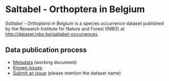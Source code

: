 # Saltabel - Orthoptera in Belgium

*Saltabel - Orthoptera in Belgium* is a species occurrence dataset published by the Research Institute for Nature and Forest (INBO) at http://dataset.inbo.be/saltabel-occurrences.

## Data publication process

* [Metadata](metadata.md) (working document)
* [Known issues](https://github.com/inbo/data-publication/labels/saltabel-occurrences)
* [Submit an issue](https://github.com/inbo/data-publication/issues/new) (please mention the dataset name)
